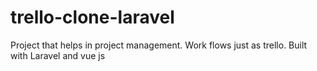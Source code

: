 # trello-clone-laravel
Project that helps in project management. Work flows just as trello. Built with Laravel and vue js
